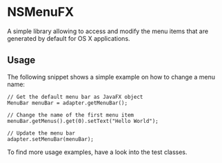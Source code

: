 # NSMenuFX

A simple library allowing to access and modify the menu 
items that are generated by default for OS X applications.

## Usage

The following snippet shows a simple example on how to change a menu name:

    // Get the default menu bar as JavaFX object
    MenuBar menuBar = adapter.getMenuBar();
    
    // Change the name of the first menu item
    menuBar.getMenus().get(0).setText("Hello World");

    // Update the menu bar
	adapter.setMenuBar(menuBar);

To find more usage examples, have a look into the test classes.
